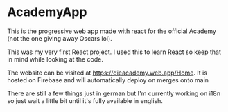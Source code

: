 # AcademyApp
This is the progressive web app made with react for the official Academy (not the one giving away Oscars lol).

This was my very first React project. I used this to learn React so keep that in mind while looking at the code.

The website can be visited at https://dieacademy.web.app/Home. It is hosted on Firebase and will automatically deploy on merges onto main

There are still a few things just in german but I'm currently working on i18n so just wait a little bit until it's fully available in english.
